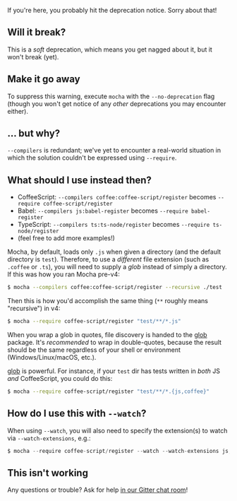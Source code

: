 If you're here, you probably hit the deprecation notice.  Sorry about that!

## Will it break?

This is a *soft* deprecation, which means you get nagged about it, but it won't break (yet).

## Make it go away

To suppress this warning, execute `mocha` with the `--no-deprecation` flag (though you won't get notice of any *other* deprecations you may encounter either).

## ... but why?

`--compilers` is redundant; we've yet to encounter a real-world situation in which the solution couldn't be expressed using `--require`.

## What should I use instead then?

- CoffeeScript: `--compilers coffee:coffee-script/register` becomes `--require coffee-script/register`
- Babel: `--compilers js:babel-register` becomes `--require babel-register`
- TypeScript: `--compilers ts:ts-node/register` becomes `--require ts-node/register`
- (feel free to add more examples!)

Mocha, by default, loads only `.js` when given a directory (and the default directory is `test`).  Therefore, to use a *different* file extension (such as `.coffee` or `.ts`), you will need to supply a *glob* instead of simply a directory.  If this was how you ran Mocha pre-v4:

```bash
$ mocha --compilers coffee:coffee-script/register --recursive ./test
```

Then this is how you'd accomplish the same thing (`**` roughly means "recursive") in v4:

```bash
$ mocha --require coffee-script/register "test/**/*.js"
```

When you wrap a glob in quotes, file discovery is handed to the [glob](https://npm.im/glob) package. 
 It's *recommended* to wrap in double-quotes, because the result should be the same regardless of your shell or environment (Windows/Linux/macOS, etc.).  

[glob](https://npm.im/glob) is powerful.  For instance, if your `test` dir has tests written in *both* JS *and* CoffeeScript, you could do this:

```bash
$ mocha --require coffee-script/register "test/**/*.{js,coffee}"
```

## How do I use this with `--watch`?

When using `--watch`, you will also need to specify the extension(s) to watch via `--watch-extensions`, e.g.:

```js
$ mocha --require coffee-script/register --watch --watch-extensions js,coffee "test/**/*.{js,coffee}"
```

## This isn't working

Any questions or trouble?  Ask for help [in our Gitter chat room](https://gitter.im/mochajs/mocha)!
